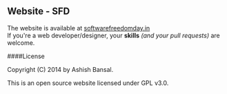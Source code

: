 Website - SFD
---

The website is available at [softwarefreedomday.in](http://softwarefreedomday.in)  
If you're a web developer/designer, your **skills** *(and your pull requests)* are welcome.    

####License

Copyright (C) 2014 by Ashish Bansal.

This is an open source website licensed under GPL v3.0.
